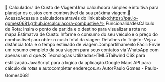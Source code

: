🚗 Calculadora de Custo de ViagemUma calculadora simples e intuitiva para planejar os custos com combustível da sua próxima viagem.🚀 AcessoAcesse a calculadora através do link abaixo:https://paulo-gomes0681.github.io/calculadora-combustivel/✨ FuncionalidadesCálculo de Rota: Insira o ponto de partida e o destino para visualizar a rota no mapa.Estimativa de Custo: Informe o consumo do seu veículo e o preço do combustível para obter o custo total da viagem.Detalhes do Trajeto: Veja a distância total e o tempo estimado de viagem.Compartilhamento Fácil: Envie um resumo completo da sua viagem para seus contatos via WhatsApp com apenas um clique.🛠️ Tecnologias UtilizadasHTML5Tailwind CSS para estilização.JavaScript para a lógica da aplicação.Google Maps API para cálculo de rotas e autocompletar endereços.✍️ AutorPaulo Gomes - Paulo-Gomes0681